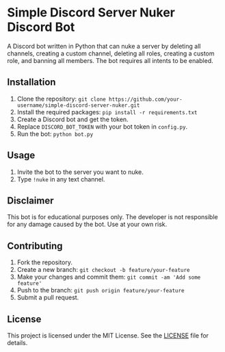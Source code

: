 # Simple Discord Server Nuker Discord Bot

A Discord bot written in Python that can nuke a server by deleting all channels, creating a custom channel, deleting all roles, creating a custom role, and banning all members. The bot requires all intents to be enabled.

## Installation

1. Clone the repository: `git clone https://github.com/your-username/simple-discord-server-nuker.git`
2. Install the required packages: `pip install -r requirements.txt`
3. Create a Discord bot and get the token.
4. Replace `DISCORD_BOT_TOKEN` with your bot token in `config.py`.
5. Run the bot: `python bot.py`

## Usage

1. Invite the bot to the server you want to nuke.
2. Type `!nuke` in any text channel.

## Disclaimer

This bot is for educational purposes only. The developer is not responsible for any damage caused by the bot. Use at your own risk.

## Contributing

1. Fork the repository.
2. Create a new branch: `git checkout -b feature/your-feature`
3. Make your changes and commit them: `git commit -am 'Add some feature'`
4. Push to the branch: `git push origin feature/your-feature`
5. Submit a pull request.

## License

This project is licensed under the MIT License. See the [LICENSE](LICENSE) file for details.
